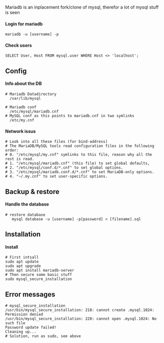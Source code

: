 Mariadb is an inplacement fork/clone of mysql, therefor a lot of mysql stuff is seen

#### Login for mariadb
```
mariadb -u [username] -p
```

#### Check users
```
SELECT User, Host FROM mysql.user WHERE Host <> 'localhost';
```

## Config

#### Info about the DB
```
# Mariadb Datadirectory
  /var/lib/mysql

# Mariadb conf
  /etc/mysql/mariadb.cnf
# MySQL conf as this points to mariadb.cnf in two symlinks
  /etc/my.cnf
```


#### Network issus
```
# Look into all these files (for bind-address)
# The MariaDB/MySQL tools read configuration files in the following order:
# 0. "/etc/mysql/my.cnf" symlinks to this file, reason why all the rest is read.
# 1. "/etc/mysql/mariadb.cnf" (this file) to set global defaults,
# 2. "/etc/mysql/conf.d/*.cnf" to set global options.
# 3. "/etc/mysql/mariadb.conf.d/*.cnf" to set MariaDB-only options.
# 4. "~/.my.cnf" to set user-specific options.
```




## Backup & restore
  
#### Handle the database
```
# restore database
   mysql database -u [username] -p[password] < [filename].sql 
```

## Installation

#### Install
```
# First intsall
sudo apt update
sudo apt upgrade
sudo apt install mariadb-server
# Then secure some basic stuff
sudo mysql_secure_installation
```

## Error messages

```
# mysql_secure_installation
/usr/bin/mysql_secure_installation: 218: cannot create .mysql.1024: Permission denied
/usr/bin/mysql_secure_installation: 220: cannot open .mysql.1024: No such file
Password update failed!
Cleaning up...
# Solution, run as sudo, see above
```





